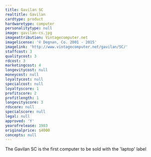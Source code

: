 ```yaml
---
title: Gavilan SC
realtitle: Gavilan
cardtype: product
hardwaretype: computer
personalitytype: null
image: gavilan-cs.jpg
imageattribution: Vintagecomputer.net
imagelicense: '© Degnan, Co. 2001 - 2015'
imagelink: 'http://www.vintagecomputer.net/gavilan/SC/'
staffcost: 3
qualitycost: 3
rdcost: 3
marketingcost: 4
longevitycost: null
moneycost: null
loyaltycost: null
specialcost: null
loyaltyscore: 1
profitscore: 2
profitlength: 1
longevityscore: 3
rdscore: null
specialscore: null
legal: null
approved: 'Y'
yearofrelease: 1983
originalprice: $4000
concepts: null
---
```


The Gavilan SC is the first computer to be sold with the 'laptop' label
